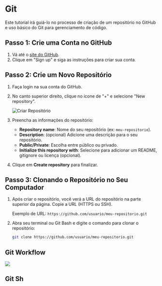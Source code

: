 # Git

Este tutorial irá guiá-lo no processo de criação de um repositório no GitHub e uso básico do Git para gerenciamento de código.

## Passo 1: Crie uma Conta no GitHub

1. Vá até o [site do GitHub](https://github.com/).
2. Clique em "Sign up" e siga as instruções para criar sua conta.

## Passo 2: Crie um Novo Repositório

1. Faça login na sua conta do GitHub.
2. No canto superior direito, clique no ícone de "+" e selecione "New repository".
   
   ![Criar Repositório](https://docs.github.com/assets/images/help/repository/repo-create.png)

3. Preencha as informações do repositório:
    - **Repository name**: Nome do seu repositório (ex: `meu-repositorio`).
    - **Description**: (opcional) Adicione uma descrição para o seu repositório.
    - **Public/Private**: Escolha entre público ou privado.
    - **Initialize this repository with**: Selecione para adicionar um README, gitignore ou licença (opcional).

4. Clique em **Create repository** para finalizar.

## Passo 3: Clonando o Repositório no Seu Computador

1. Após criar o repositório, você verá a URL do repositório na parte superior da página. Copie a URL (HTTPS ou SSH).

   Exemplo de URL: `https://github.com/usuario/meu-repositorio.git`

2. Abra seu terminal ou Git Bash e digite o comando para clonar o repositório:

   ```bash
   git clone https://github.com/usuario/meu-repositorio.git

## Git Workflow

![](out/diagrams/git-workflow/git-workflow.png)

## Git Sh